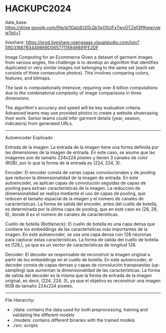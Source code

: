 # HACKUPC2024

data_base: https://drive.google.com/file/d/1OaIzEt20LQk1ixO5UFx7wvOTZef3PKww/view?pli=1

liveshare: https://prod.liveshare.vsengsaas.visualstudio.com/join?59D31687B3449869D06577115946691FE2DF

Image Computing for an Ecommerce
Given a dataset of garment images from various angles, the challenge is to develop an algorithm that identifies 
duplicated or very similar images not belonging to the same set (each set consists of three consecutive photos). 
This involves comparing colors, features, and bitmaps.

The task is computationally intensive, requiring over 8 billion computations due to the combinatorial complexity of 
image comparisons in three dimensions.

The algorithm's accuracy and speed will be key evaluation criteria. Advanced teams may use provided photos to create
 a website showcasing their work. Senior teams could infer garment details (year, season, indicators) from generated
  URLs.
  
--------------------------------------------------------------------------------------------------------------------
Autoencoder Explicado



  Entrada de la imagen:
      La entrada de la imagen tiene una forma definida por las dimensiones de la imagen de entrada. En este caso, se asume que las imágenes son de tamaño 224x224 píxeles y tienen 3 canales de color (RGB), por lo que la forma de la entrada es (224, 224, 3).

  Encoder:
      El encoder consta de varias capas convolucionales y de pooling que reducen la dimensionalidad de la imagen de entrada. En este autoencoder, se aplican capas de convolución seguidas de capas de pooling para extraer características de la imagen. La reducción de dimensionalidad se realiza mediante el uso de capas de pooling, que reducen el tamaño espacial de la imagen y el número de canales de características.
      La forma de salida del encoder, antes del cuello de botella, es determinada por la última capa de pooling, que en este caso es (28, 28, 8), donde 8 es el número de canales de características.

  Cuello de botella (Bottleneck):
      El cuello de botella es una capa densa que contiene los embeddings de las características más importantes de la imagen. En este autoencoder, se usa una capa densa con 128 neuronas para capturar estas características. La forma de salida del cuello de botella es (128,), ya que es un vector de características de longitud 128.

  Decoder:
      El decoder es responsable de reconstruir la imagen original a partir de los embeddings en el cuello de botella. En este autoencoder, el decoder consta de capas densas y capas de convolución transpuestas (up-sampling) que aumentan la dimensionalidad de las características.
      La forma de salida del decoder es la misma que la forma de entrada de la imagen original, es decir, (224, 224, 3), ya que el objetivo es reconstruir una imagen RGB de tamaño 224x224 píxeles.





--------------------------------------------------------------------------------------------------------------------
File Hierarchy:

- ./data: contains the data used for both preprocessing, training and validating the different models
- ./models: contains different binaries with the trained models
- ./src: scripts